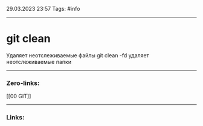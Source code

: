 29.03.2023 23:57
Tags: #info 

---
# git clean 
Удаляет неотслеживаемые файлы
git clean -fd удаляет неотслеживаемые папки

---
### Zero-links:
[[00 GIT]]

---
### Links:

